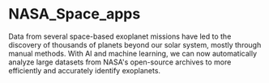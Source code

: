 # NASA_Space_apps
Data from several space-based exoplanet missions have led to the discovery of thousands of planets beyond our solar system, mostly through manual methods. With AI and machine learning, we can now automatically analyze large datasets from NASA's open-source archives to more efficiently and accurately identify exoplanets.
